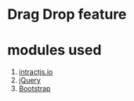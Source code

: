 # Drag Drop feature

# modules used
1. [intractjs.io](http://interactjs.io/)
2. [jQuery](https://jquery.com/)
3. [Bootstrap](https://getbootstrap.com/)